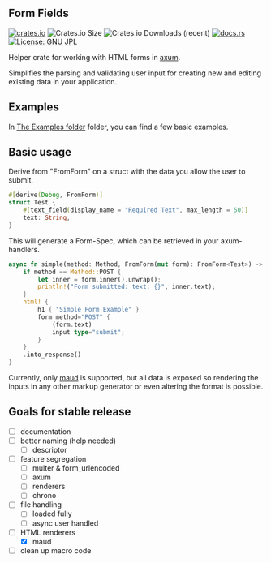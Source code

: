 ## Form Fields
[![crates.io](https://img.shields.io/crates/v/form_fields.svg)](https://crates.io/crates/form_fields)
![Crates.io Size](https://img.shields.io/crates/size/form_fields)
![Crates.io Downloads (recent)](https://img.shields.io/crates/dr/form_fields)
[![docs.rs](https://docs.rs/form_fields/badge.svg)](https://docs.rs/form_fields)
[![License: GNU JPL](https://img.shields.io/badge/License-GNU%20JPL-blue.svg)](http://tom7.org/bovex/JCOPYING)

Helper crate for working with HTML forms in [axum](https://github.com/tokio-rs/axum/).

Simplifies the parsing and validating user input for creating new and editing existing data in your application.

## Examples
In [The Examples folder](form_fields/examples) folder, you can find a few basic examples.

## Basic usage
Derive from "FromForm" on a struct with the data you allow the user to submit.
```rs
#[derive(Debug, FromForm)]
struct Test {
    #[text_field(display_name = "Required Text", max_length = 50)]
    text: String,
}
```
This will generate a Form-Spec, which can be retrieved in your axum-handlers.
```rs
async fn simple(method: Method, FromForm(mut form): FromForm<Test>) -> Response<Body> {
    if method == Method::POST {
        let inner = form.inner().unwrap();
        println!("Form submitted: text: {}", inner.text);
    }
    html! {
        h1 { "Simple Form Example" }
        form method="POST" {
            (form.text)
            input type="submit";
        }
    }
    .into_response()
}
```
Currently, only [maud](https://maud.lambda.xyz/) is supported, but all data is exposed so rendering the inputs in any other markup generator or even altering the format is possible.

## Goals for stable release

- [ ] documentation
- [ ] better naming (help needed)
    - [ ] descriptor
- [ ] feature segregation
    - [ ] multer & form_urlencoded
    - [ ] axum
    - [ ] renderers
    - [ ] chrono
- [ ] file handling
    - [ ] loaded fully
    - [ ] async user handled
- [ ] HTML renderers
    - [x] maud
- [ ] clean up macro code
